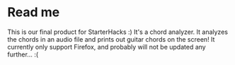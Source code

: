 # Read me
This is our final product for StarterHacks :)
It's a chord analyzer. It analyzes the chords in an audio file and prints out guitar chords on the screen!
It currently only support Firefox, and probably will not be updated any further... :(
